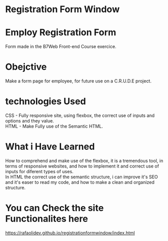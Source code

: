 # Registration Form Window

# Employ Registration Form
Form made in the B7Web Front-end Course exercice.<br>

# Obejctive
Make a form page for employee, for future use on a C.R.U.D.E project.<br>

# technologies Used
CSS - Fully responsive site, using flexbox, the correct use of inputs and options and they value.<br>
HTML - Make Fully use of the Semantic HTML.<br>

# What i Have Learned
How to comprehend and make use of the flexbox, it is a tremendous tool, in terms of responsive websites, and how to implement it and correct use of inputs for diferent types of uses.<br>
In HTML the correct use of the semantic structure, i can improve it's SEO and it's easer to read my code, and how to make a clean and organized structure.<br>

# You can Check the site Functionalites here
https://rafaolidev.github.io/registrationformwindow/index.html
